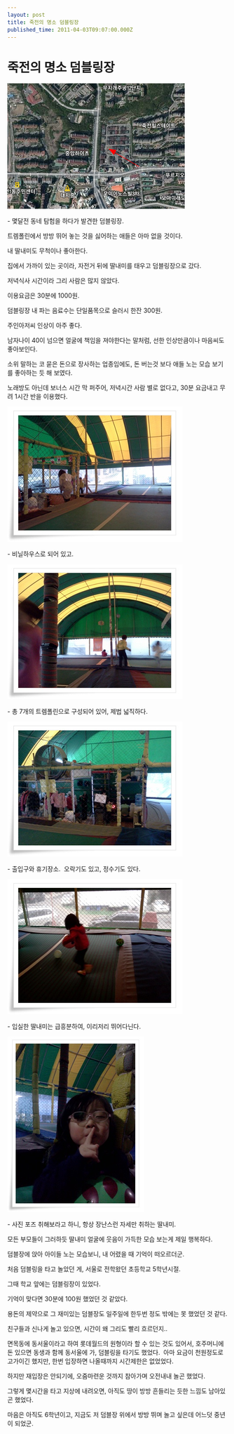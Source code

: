 ```yaml
---
layout: post
title: 죽전의 명소 덤블링장
published_time: 2011-04-03T09:07:00.000Z
---
```


# 죽전의 명소 덤블링장


![](../pds/201104/03/80/a0109780_4d97b20178651.png)

\- 몇달전 동네 탐험을 하다가 발견한 덤블링장.

트렘폴린에서 방방 뛰어 놓는 것을 싫어하는 애들은 아마 없을 것이다.

내 딸내미도 무척이나 좋아한다.

집에서 가까이 있는 곳이라, 자전거 뒤에 딸내미를 태우고 덤블링장으로 갔다.

저녁식사 시간이라 그리 사람은 많지 않았다.

이용요금은 30분에 1000원.

덤블링장 내 파는 음료수는 단일품목으로 슬러시 한잔 300원.

주인아저씨 인상이 아주 좋다.

남자나이 40이 넘으면 얼굴에 책임을 져야한다는 말처럼, 선한 인상만큼이나 마음씨도 좋아보인다.

소위 말하는 코 묻은 돈으로 장사하는 업종임에도, 돈 버는것 보다 애들 노는 모습 보기를 좋아하는 듯 해 보였다.

노래방도 아닌데 보너스 시간 막 퍼주어, 저녁시간 사람 별로 없다고, 30분 요금내고 무려 1시간 반을 이용했다.

![](../pds/201104/03/80/a0109780_4d97b0c7674dc.jpg)

\- 비닐하우스로 되어 있고.

![](../pds/201104/03/80/a0109780_4d97b0ca3fe88.jpg)

\- 총 7개의 트렘폴린으로 구성되어 있어, 제법 넓직하다.

![](../pds/201104/03/80/a0109780_4d97b0c9b0b75.jpg)

\- 출입구와 휴기장소.  오락기도 있고, 정수기도 있다.

![](../pds/201104/03/80/a0109780_4d97b0c934b64.jpg)

\- 입실한 딸내미는 급흥분하여, 이리저리 뛰어다닌다.

![](../pds/201104/03/80/a0109780_4d97b0cac2435.jpg)

\- 사진 포즈 취해보라고 하니, 항상 장난스런 자세만 취하는 딸내미.

모든 부모들이 그러하듯 딸내미 얼굴에 웃음이 가득한 모습 보는게 제일 행복하다.

덤블장에 앉아 아이들 노는 모습보니, 내 어렸을 때 기억이 떠오르더군.

처음 덤블링을 타고 놀았던 게, 서울로 전학왔던 초등학교 5학년시절.

그때 학교 앞에는 덤블링장이 있었다.

기억이 맞다면 30분에 100원 했었던 것 같았다.

용돈의 제약으로 그 재미있는 덤블장도 일주일에 한두번 정도 밖에는 못 했었던 것 같다.

친구들과 신나게 놀고 있으면, 시간이 왜 그리도 빨리 흐르던지..

면목동에 동서울이라고 하여 롯데월드의 원형이라 할 수 있는 것도 있어서, 호주머니에 돈 있으면 동생과 함께 동서울에 가, 덤블링을 타기도 했었다.  아마 요금이 천원정도로 고가이긴 했지만, 한번 입장하면 나올때까지 시간제한은 없었었다.

하지만 재입장은 안되기에, 오줌마련운 것까지 참아가며 오전내내 놀곤 했었다.

그렇게 몇시간을 타고 지상에 내려오면, 아직도 땅이 방방 흔들리는 듯한 느낌도 남아있곤 했었다.

마음은 아직도 6학년이고, 지금도 저 덤블장 위에서 방방 뛰며 놀고 싶은데 어느덧 중년이 되었군.


